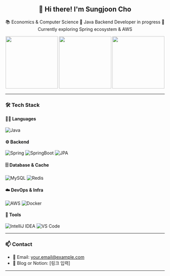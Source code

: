 <h2 align="center">👋 Hi there! I'm Sungjoon Cho</h2>
<p align="center">
  📚 Economics & Computer Science  
  🔧 Java Backend Developer in progress  
  🌱 Currently exploring Spring ecosystem & AWS
</p>

<p align="center">
  <img src="https://github-readme-stats.vercel.app/api?username=abedcsj&show_icons=true&theme=gruvbox&hide=contribs" height="165" />
  <img src="https://github-readme-stats.vercel.app/api/top-langs/?username=abedcsj&layout=compact&theme=gruvbox" height="165" />
  <a href="https://solved.ac/abedcsj/">
    <img src="http://mazassumnida.wtf/api/v2/generate_badge?boj=abedcsj" height="165" />
  </a>
</p>

---

### 🛠️ Tech Stack

#### 👨‍💻 Languages
![Java](https://img.shields.io/badge/Java-007396.svg?style=flat-square&logo=OpenJDK&logoColor=white)

#### ⚙️ Backend
![Spring](https://img.shields.io/badge/Spring-6DB33F.svg?style=flat-square&logo=Spring&logoColor=white)
![SpringBoot](https://img.shields.io/badge/SpringBoot-6DB33F.svg?style=flat-square&logo=Spring-Boot&logoColor=white)
![JPA](https://img.shields.io/badge/JPA-59666C.svg?style=flat-square&logo=Hibernate&logoColor=white)

#### 🗄️ Database & Cache
![MySQL](https://img.shields.io/badge/MySQL-4479A1.svg?style=flat-square&logo=MySQL&logoColor=white)
![Redis](https://img.shields.io/badge/Redis-DC382D.svg?style=flat-square&logo=Redis&logoColor=white)

#### ☁️ DevOps & Infra
![AWS](https://img.shields.io/badge/AWS-232F3E.svg?style=flat-square&logo=Amazon-AWS&logoColor=white)
![Docker](https://img.shields.io/badge/Docker-2496ED.svg?style=flat-square&logo=Docker&logoColor=white)

#### 🧰 Tools
![IntelliJ IDEA](https://img.shields.io/badge/IntelliJ%20IDEA-000000.svg?style=flat-square&logo=IntelliJ-IDEA&logoColor=white)
![VS Code](https://img.shields.io/badge/Visual%20Studio%20Code-007ACC.svg?style=flat-square&logo=Visual-Studio-Code&logoColor=white)

---

### 📫 Contact  
- 📧 Email: your.email@example.com  
- 📝 Blog or Notion: [링크 입력]

---

